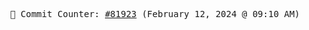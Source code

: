 <p align="center">
    <samp>
        📮 Commit Counter: <a href="https://github.com/Javascript-void0/Javascript-void0/commits/main">#81923</a> (February 12, 2024 @ 09:10 AM)
    </samp>
</p>